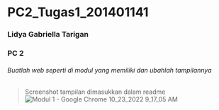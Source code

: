 # PC2_Tugas1_201401141
### Lidya Gabriella Tarigan
### PC 2


###### Buatlah web seperti di modul yang memiliki dan ubahlah tampilannya
> Screenshot tampilan dimasukkan dalam readme
![Modul 1 - Google Chrome 10_23_2022 9_17_05 AM](https://user-images.githubusercontent.com/86070778/197371594-55d3081c-54f1-4755-a21e-eb694d2ed82a.png)
